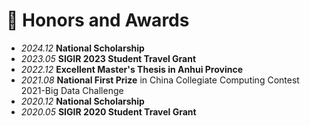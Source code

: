 # 🥇 Honors and Awards
- *2024.12* **National Scholarship**
- *2023.05* **SIGIR 2023 Student Travel Grant**
- *2022.12* **Excellent Master's Thesis in Anhui Province**
- *2021.08*  **National First Prize** in China Collegiate Computing Contest 2021-Big Data Challenge
- *2020.12*  **National Scholarship**
- *2020.05* **SIGIR 2020 Student Travel Grant**
